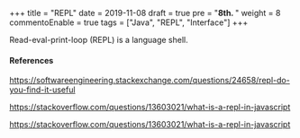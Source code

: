+++
title = "REPL"
date = 2019-11-08
draft = true
pre = "<b>8th. </b>"
weight = 8
commentoEnable = true
tags = ["Java", "REPL", "Interface"]
+++

Read-eval-print-loop (REPL) is a language shell.


#### References

https://softwareengineering.stackexchange.com/questions/24658/repl-do-you-find-it-useful

https://stackoverflow.com/questions/13603021/what-is-a-repl-in-javascript

https://stackoverflow.com/questions/13603021/what-is-a-repl-in-javascript